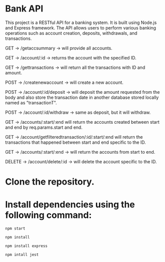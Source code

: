 # Bank API


This project is a RESTful API for a banking system. It is built using Node.js and Express framework. The API allows users to perform various banking operations such as account creation, deposits, withdrawals, and transactions.

GET -> /getaccsummary -> will provide all accounts.

GET -> /account/:id -> returns the account with the specified ID.

GET -> /gettransactions -> will return all the transactions with ID and amount.

POST -> /createnewaccount -> will create a new account.

POST -> /account/:id/deposit -> will deposit the amount requested from the body and also store the transaction date in another database stored locally named as "transactionT".

POST -> /account/:id/withdraw -> same as deposit, but it will withdraw.

GET -> /accounts/:start/:end will return the accounts created between start and end by req.params.start and end.

GET -> /account/getfilteredtransaction/:id/:start/:end will return the transactions that happened between start and end specific to the ID.

GET -> /accounts/:start/:end -> will return the accounts from start to end.

DELETE -> /account/delete/:id -> will delete the account specific to the ID.

# Clone the repository.
# Install dependencies using the following command:

```
npm start
```
```
npm install
```
```
npm install express
```
```
npm intall jest
```
